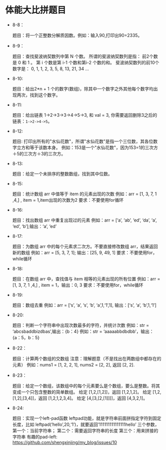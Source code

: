 # 体能大比拼题目

* 8-8：

    题目：将一个正整数分解质因数。例如：输入90,打印出90=2335。

* 8-9：

    题目：查找斐波纳契数列中第 N 个数。
        所谓的斐波纳契数列是指：
        前2个数是 0 和 1 。
        第 i 个数是第 i-1 个数和第i-2 个数的和。
        斐波纳契数列的前10个数字是：
        0, 1, 1, 2, 3, 5, 8, 13, 21, 34 …
            
* 8-10:

    题目：给出2*n + 1 个的数字(数组)，除其中一个数字之外其他每个数字均出现两次，找到这个数字。
    
* 8-11:

    题目：给出链表 1->2->3->3->4->5->3, 和 val = 3, 你需要返回删除3之后的链表：``1->2->4->5``。

* 8-12:

    题目: 打印出所有的"水仙花数"，所谓"水仙花数"是指一个三位数，其各位数字立方和等于该数本身。
         例如：153是一个"水仙花数"，因为153=1的三次方＋5的三次方＋3的三次方。

* 8-13:

    题目：给定一个未排序的整数数组，找到其中位数。

* 8-15:

    题目：统计数组 arr 中值等于 item 的元素出现的次数
        例如：arr = [1, 3, 7, 1 ,4,] , item = 1,item出现的次数为2
        要求：不要使用for循环

* 8-16:

    题目：找出数组 arr 中重复出现过的元素
        例如：arr = [‘a’, ‘ab’, ‘ed’, ‘da’, ‘a’, ‘ed’, ‘b’];输出：‘a’, ‘ed’

* 8-17:

    题目：为数组 arr 中的每个元素求二次方。不要直接修改数组 arr，结果返回新的数组
        例如：arr = [5, 3, 7, 1]; 输出：[25, 9, 49, 1]
        要求：不要使用for，while循环

* 8-18:

    题目：在数组 arr 中，查找值与 item 相等的元素出现的所有位置
        例如：arr = [1, 3, 7, 1 ,4,] , item = 1，输出：0, 3
        要求：不要使用for，while循环

* 8-19:

    题目：数组去重
          例如：arr = [‘s’, ‘a’, ‘s’, ‘b’, ‘a’,1,‘1’,1], 输出：[‘s’, ‘a’, ‘b’,1,‘1’]

* 8-20:

    题目：判断一个字符串中出现次数最多的字符，并统计次数
          例如：str = ‘abcsbaddbizdbas’,输出：{b：4}
          例如：str = ‘aaaaabbdbdbb’，输出：{a：5，b：5}

* 8-22：

    题目：计算两个数组的交数组
          注意：理解题意（不是找出在两数组中都存在的元素）
          例如：nums1 = [1, 2, 2, 1], nums2 = [2, 2], 返回 [2, 2].

* 8-23：

    题目：给定一个数组，该数组中的每个元素要么是个数组，要么是整数。将其变成一个只包含整数的简单数组。
         给定 [1,2,[1,2]]，返回 [1,2,1,2]。
         给定 [1,2,[1,2],[3,4]]，返回 [1,2,1,2,3,4]。
         给定 [4,[3,[2,[1]]]]，返回 [4,3,2,1]。

* 8-24:

    题目：实现一个left-pad函数
         leftpad功能，就是字符串前面拼指定字符到固定长度，比如
         leftpad(‘hello’,20,‘1’)，就要返回’111111111111111hello’
         三个参数，
         第一个：当前字符串；
         第二个：需要返回字符串的长度
         第三个：用来拼接的字符串
         有趣的pad-left: https://github.com/shengxinjing/my_blog/issues/10
